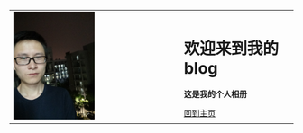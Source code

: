 <table border="0">
  <tr>
    <td width="60%">
      <img src="/IMG20180502193525.jpg" width="50%">
    </td>
    <td width="40%">
      <h1>欢迎来到我的blog</h1>
      <p><b>这是我的个人相册</b></p>
      <a href="/index.html">回到主页</a>
    </td>
  </tr>
</table>
